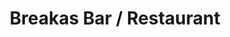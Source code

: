 ---
layout: info
type: Standard
title: Breakas Bar / Restaurant
section: fine dining / resort dining
logo: placeholder
ratings: $$$
phone: "23670"
email: breakasresort@vanuatu.com.vu
address:
description: Located near Pango Village. A simply beautiful place to eat and dine with great food.  Tuesday night - French night, Wednesday night - Melanesian feast, Thursday night - Polynesian night, Saturday Night - seafood platter.
---
